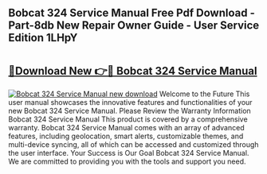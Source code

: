 ## Bobcat 324 Service Manual Free Pdf Download - Part-8db New Repair Owner Guide - User Service Edition 1LHpY

# <h2><a href="http://bc31978.oget.top/?id=Bobcat+324+Service+Manual">🔗Download New 👉🔴 Bobcat 324 Service Manual</a></h2>

[![Bobcat 324 Service Manual new download](https://i.imgur.com/5g1atiW.png)](http://bc31978.oget.top/?id=Bobcat+324+Service+Manual)
Welcome to the Future This user manual showcases the innovative features and functionalities of your new Bobcat 324 Service Manual. Please Review the Warranty Information Bobcat 324 Service Manual This product is covered by a comprehensive warranty. Bobcat 324 Service Manual comes with an array of advanced features, including geolocation, smart alerts, customizable themes, and multi-device syncing, all of which can be accessed and customized through the user interface. Your Success is Our Goal Bobcat 324 Service Manual. We are committed to providing you with the tools and support you need.
